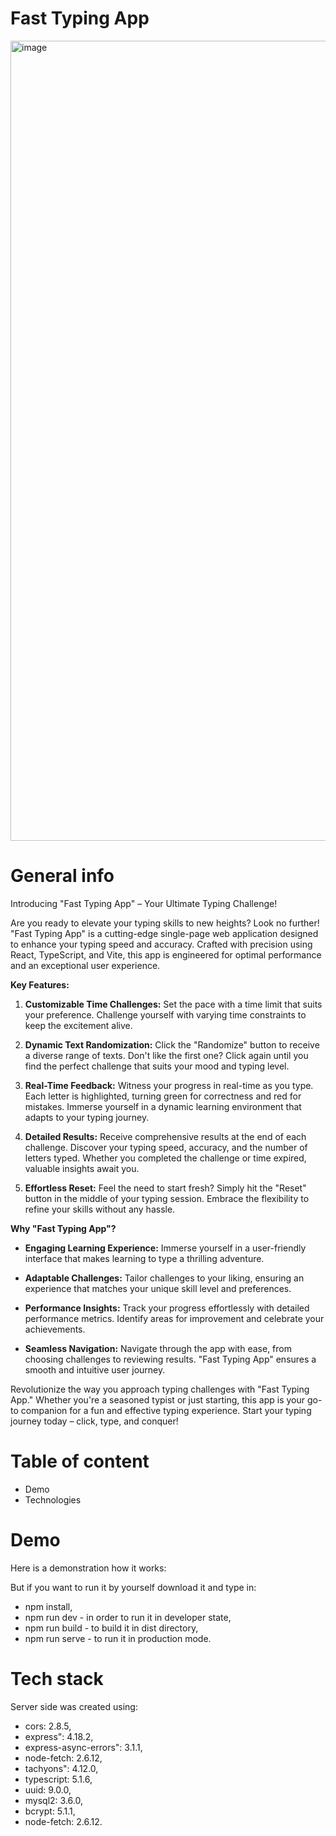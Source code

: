 # Fast Typing App
<img width="1280" alt="image" src="https://github.com/Paveu99/Fast-Typing-App/assets/100468919/e2a60fc7-e9e4-4d9b-9482-dff6ab8c772f">

# General info
Introducing "Fast Typing App" – Your Ultimate Typing Challenge!

Are you ready to elevate your typing skills to new heights? Look no further! "Fast Typing App" is a cutting-edge single-page web application designed to enhance your typing speed and accuracy. Crafted with precision using React, TypeScript, and Vite, this app is engineered for optimal performance and an exceptional user experience.

**Key Features:**

1. **Customizable Time Challenges:** Set the pace with a time limit that suits your preference. Challenge yourself with varying time constraints to keep the excitement alive.

2. **Dynamic Text Randomization:** Click the "Randomize" button to receive a diverse range of texts. Don't like the first one? Click again until you find the perfect challenge that suits your mood and typing level.

3. **Real-Time Feedback:** Witness your progress in real-time as you type. Each letter is highlighted, turning green for correctness and red for mistakes. Immerse yourself in a dynamic learning environment that adapts to your typing journey.

4. **Detailed Results:** Receive comprehensive results at the end of each challenge. Discover your typing speed, accuracy, and the number of letters typed. Whether you completed the challenge or time expired, valuable insights await you.

5. **Effortless Reset:** Feel the need to start fresh? Simply hit the "Reset" button in the middle of your typing session. Embrace the flexibility to refine your skills without any hassle.

**Why "Fast Typing App"?**

- **Engaging Learning Experience:** Immerse yourself in a user-friendly interface that makes learning to type a thrilling adventure.

- **Adaptable Challenges:** Tailor challenges to your liking, ensuring an experience that matches your unique skill level and preferences.

- **Performance Insights:** Track your progress effortlessly with detailed performance metrics. Identify areas for improvement and celebrate your achievements.

- **Seamless Navigation:** Navigate through the app with ease, from choosing challenges to reviewing results. "Fast Typing App" ensures a smooth and intuitive user journey.

Revolutionize the way you approach typing challenges with "Fast Typing App." Whether you're a seasoned typist or just starting, this app is your go-to companion for a fun and effective typing experience. Start your typing journey today – click, type, and conquer!

# Table of content
- Demo
- Technologies

# Demo
Here is a demonstration how it works:

But if you want to run it by yourself download it and type in:
- npm install,
- npm run dev - in order to run it in developer state,
- npm run build - to build it in dist directory,
- npm run serve - to run it in production mode.

# Tech stack
Server side was created using:
- cors: 2.8.5,
- express": 4.18.2,
- express-async-errors": 3.1.1,
- node-fetch: 2.6.12,
- tachyons": 4.12.0,
- typescript: 5.1.6,
- uuid: 9.0.0,
- mysql2: 3.6.0,
- bcrypt: 5.1.1,
- node-fetch: 2.6.12.

